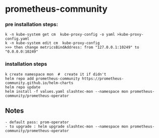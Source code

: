 # prometheus-community

### pre installation steps:
```
k -n kube-system get cm  kube-proxy-config -o yaml >kube-proxy-config.yaml
k -n kube-system edit cm  kube-proxy-config       
>>> then change metricsBindAddress: from "127.0.0.1:10249" to  "0.0.0.0:10249"
```
### installation steps
```
k create namespace mon  #  create it if didn't
helm repo add prometheus-community https://prometheus-community.github.io/helm-charts
helm repo update
helm install -f values.yaml slashtec-mon --namespace mon prometheus-community/prometheus-operator

```

## Notes
```
- default pass: prom-operator
- to upgrade : helm upgrade slashtec-mon --namespace mon prometheus-community/prometheus-operator
```

